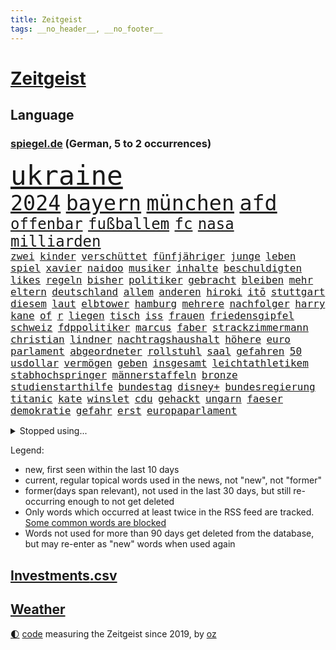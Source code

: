 ```yaml
---
title: Zeitgeist
tags: __no_header__, __no_footer__
---
```


# [Zeitgeist](https://oliz.io/zeitgeist/)

## Language

<h3><a href="https://www.spiegel.de" target="_blank">spiegel.de</a> (German, 5 to 2 occurrences)</h3>
<p style="font-family:monospace">
<span style="font-size:32pt"><a href="news_links.html#ukraine" class="current">ukraine</a></span>
<br>
<span style="font-size:25pt"><a href="news_links.html#2024" class="current">2024</a></span>
<span style="font-size:25pt"><a href="news_links.html#bayern" class="current">bayern</a></span>
<span style="font-size:25pt"><a href="news_links.html#münchen" class="current">münchen</a></span>
<span style="font-size:25pt"><a href="news_links.html#afd" class="current">afd</a></span>
<br>
<span style="font-size:18pt"><a href="news_links.html#offenbar" class="current">offenbar</a></span>
<span style="font-size:18pt"><a href="news_links.html#fußballem" class="current">fußballem</a></span>
<span style="font-size:18pt"><a href="news_links.html#fc" class="current">fc</a></span>
<span style="font-size:18pt"><a href="news_links.html#nasa" class="current">nasa</a></span>
<span style="font-size:18pt"><a href="news_links.html#milliarden" class="current">milliarden</a></span>
<br>
<span style="font-size:12pt"><a href="news_links.html#zwei" class="current">zwei</a></span>
<span style="font-size:12pt"><a href="news_links.html#kinder" class="current">kinder</a></span>
<span style="font-size:12pt"><a href="news_links.html#verschüttet" class="current">verschüttet</a></span>
<span style="font-size:12pt"><a href="news_links.html#fünfjähriger" class="current">fünfjähriger</a></span>
<span style="font-size:12pt"><a href="news_links.html#junge" class="current">junge</a></span>
<span style="font-size:12pt"><a href="news_links.html#leben" class="current">leben</a></span>
<span style="font-size:12pt"><a href="news_links.html#spiel" class="current">spiel</a></span>
<span style="font-size:12pt"><a href="news_links.html#xavier" class="new">xavier</a></span>
<span style="font-size:12pt"><a href="news_links.html#naidoo" class="new">naidoo</a></span>
<span style="font-size:12pt"><a href="news_links.html#musiker" class="current">musiker</a></span>
<span style="font-size:12pt"><a href="news_links.html#inhalte" class="current">inhalte</a></span>
<span style="font-size:12pt"><a href="news_links.html#beschuldigten" class="current">beschuldigten</a></span>
<span style="font-size:12pt"><a href="news_links.html#likes" class="current">likes</a></span>
<span style="font-size:12pt"><a href="news_links.html#regeln" class="current">regeln</a></span>
<span style="font-size:12pt"><a href="news_links.html#bisher" class="current">bisher</a></span>
<span style="font-size:12pt"><a href="news_links.html#politiker" class="current">politiker</a></span>
<span style="font-size:12pt"><a href="news_links.html#gebracht" class="current">gebracht</a></span>
<span style="font-size:12pt"><a href="news_links.html#bleiben" class="current">bleiben</a></span>
<span style="font-size:12pt"><a href="news_links.html#mehr" class="current">mehr</a></span>
<span style="font-size:12pt"><a href="news_links.html#eltern" class="current">eltern</a></span>
<span style="font-size:12pt"><a href="news_links.html#deutschland" class="current">deutschland</a></span>
<span style="font-size:12pt"><a href="news_links.html#allem" class="current">allem</a></span>
<span style="font-size:12pt"><a href="news_links.html#anderen" class="current">anderen</a></span>
<span style="font-size:12pt"><a href="news_links.html#hiroki" class="new">hiroki</a></span>
<span style="font-size:12pt"><a href="news_links.html#itō" class="new">itō</a></span>
<span style="font-size:12pt"><a href="news_links.html#stuttgart" class="current">stuttgart</a></span>
<span style="font-size:12pt"><a href="news_links.html#diesem" class="current">diesem</a></span>
<span style="font-size:12pt"><a href="news_links.html#laut" class="current">laut</a></span>
<span style="font-size:12pt"><a href="news_links.html#elbtower" class="current">elbtower</a></span>
<span style="font-size:12pt"><a href="news_links.html#hamburg" class="current">hamburg</a></span>
<span style="font-size:12pt"><a href="news_links.html#mehrere" class="current">mehrere</a></span>
<span style="font-size:12pt"><a href="news_links.html#nachfolger" class="current">nachfolger</a></span>
<span style="font-size:12pt"><a href="news_links.html#harry" class="current">harry</a></span>
<span style="font-size:12pt"><a href="news_links.html#kane" class="current">kane</a></span>
<span style="font-size:12pt"><a href="news_links.html#of" class="current">of</a></span>
<span style="font-size:12pt"><a href="news_links.html#r" class="current">r</a></span>
<span style="font-size:12pt"><a href="news_links.html#liegen" class="current">liegen</a></span>
<span style="font-size:12pt"><a href="news_links.html#tisch" class="current">tisch</a></span>
<span style="font-size:12pt"><a href="news_links.html#iss" class="current">iss</a></span>
<span style="font-size:12pt"><a href="news_links.html#frauen" class="current">frauen</a></span>
<span style="font-size:12pt"><a href="news_links.html#friedensgipfel" class="current">friedensgipfel</a></span>
<span style="font-size:12pt"><a href="news_links.html#schweiz" class="current">schweiz</a></span>
<span style="font-size:12pt"><a href="news_links.html#fdppolitiker" class="current">fdppolitiker</a></span>
<span style="font-size:12pt"><a href="news_links.html#marcus" class="current">marcus</a></span>
<span style="font-size:12pt"><a href="news_links.html#faber" class="new">faber</a></span>
<span style="font-size:12pt"><a href="news_links.html#strackzimmermann" class="current">strackzimmermann</a></span>
<span style="font-size:12pt"><a href="news_links.html#christian" class="current">christian</a></span>
<span style="font-size:12pt"><a href="news_links.html#lindner" class="current">lindner</a></span>
<span style="font-size:12pt"><a href="news_links.html#nachtragshaushalt" class="new">nachtragshaushalt</a></span>
<span style="font-size:12pt"><a href="news_links.html#höhere" class="current">höhere</a></span>
<span style="font-size:12pt"><a href="news_links.html#euro" class="current">euro</a></span>
<span style="font-size:12pt"><a href="news_links.html#parlament" class="current">parlament</a></span>
<span style="font-size:12pt"><a href="news_links.html#abgeordneter" class="current">abgeordneter</a></span>
<span style="font-size:12pt"><a href="news_links.html#rollstuhl" class="current">rollstuhl</a></span>
<span style="font-size:12pt"><a href="news_links.html#saal" class="current">saal</a></span>
<span style="font-size:12pt"><a href="news_links.html#gefahren" class="current">gefahren</a></span>
<span style="font-size:12pt"><a href="news_links.html#50" class="current">50</a></span>
<span style="font-size:12pt"><a href="news_links.html#usdollar" class="current">usdollar</a></span>
<span style="font-size:12pt"><a href="news_links.html#vermögen" class="current">vermögen</a></span>
<span style="font-size:12pt"><a href="news_links.html#geben" class="current">geben</a></span>
<span style="font-size:12pt"><a href="news_links.html#insgesamt" class="current">insgesamt</a></span>
<span style="font-size:12pt"><a href="news_links.html#leichtathletikem" class="new">leichtathletikem</a></span>
<span style="font-size:12pt"><a href="news_links.html#stabhochspringer" class="current">stabhochspringer</a></span>
<span style="font-size:12pt"><a href="news_links.html#männerstaffeln" class="new">männerstaffeln</a></span>
<span style="font-size:12pt"><a href="news_links.html#bronze" class="current">bronze</a></span>
<span style="font-size:12pt"><a href="news_links.html#studienstarthilfe" class="new">studienstarthilfe</a></span>
<span style="font-size:12pt"><a href="news_links.html#bundestag" class="current">bundestag</a></span>
<span style="font-size:12pt"><a href="news_links.html#disney+" class="current">disney+</a></span>
<span style="font-size:12pt"><a href="news_links.html#bundesregierung" class="current">bundesregierung</a></span>
<span style="font-size:12pt"><a href="news_links.html#titanic" class="current">titanic</a></span>
<span style="font-size:12pt"><a href="news_links.html#kate" class="current">kate</a></span>
<span style="font-size:12pt"><a href="news_links.html#winslet" class="new">winslet</a></span>
<span style="font-size:12pt"><a href="news_links.html#cdu" class="current">cdu</a></span>
<span style="font-size:12pt"><a href="news_links.html#gehackt" class="current">gehackt</a></span>
<span style="font-size:12pt"><a href="news_links.html#ungarn" class="current">ungarn</a></span>
<span style="font-size:12pt"><a href="news_links.html#faeser" class="current">faeser</a></span>
<span style="font-size:12pt"><a href="news_links.html#demokratie" class="current">demokratie</a></span>
<span style="font-size:12pt"><a href="news_links.html#gefahr" class="current">gefahr</a></span>
<span style="font-size:12pt"><a href="news_links.html#erst" class="current">erst</a></span>
<span style="font-size:12pt"><a href="news_links.html#europaparlament" class="current">europaparlament</a></span>
</p>
<details>
<summary>Stopped using...</summary>
<p class="former" style="font-size:12pt">
vollständig(1331) londoner(1330) magdeburg(1330) christoph(1329) monatelang(1329) rest(1329) verfolgen(1329) atmosphäre(1328) covid(1328) erdoğan(1328) jedes(1328) privaten(1328) treffer(1328) entlässt(1327) fokus(1327) vermehrt(1327) altes(1326) lebensmittel(1326) nahverkehr(1326) schreiben(1326) verweigert(1326) 300(1325) arbeitsplatz(1325) corona(1325) konzerne(1325) aufklärung(1324) gewerkschaft(1324) hieß(1324) nazis(1324) verschwunden(1324) vorher(1324) echte(1323) fußballquiz(1323) generalsekretär(1323) legendären(1323) lehrer(1323) leistung(1323) versorgt(1323) geholt(1322) gelegt(1322) rb(1322) schnee(1322) sinken(1322) staatschef(1322) studierenden(1322) umstritten(1322) verschärfen(1322) ziemlich(1322) geholfen(1321) lügen(1321) protestieren(1321) reißt(1321) stößt(1321) bielefeld(1320) feuerwehrleute(1320) halbfinale(1320) mediziner(1320) moderne(1320) ungarns(1320) viktor(1320) 37(1319) bestätigen(1319) komplett(1319) pariser(1319) see(1319) teilnehmen(1319) verhindert(1319) verschwand(1319) überlebte(1319) messi(1318) mönchengladbach(1317) saß(1317) who(1317) abstand(1316) fußballprofi(1316) kochen(1316) kräftig(1316) verändern(1316) einstellen(1315) jahrhundert(1315) moskaus(1315) vorjahr(1315) 10(1314) half(1314) trainiert(1314) australische(1313) erkrankung(1313) freunde(1313) roman(1313) stoppt(1313) 1500(1312) gestürzt(1312) kölner(1312) wiederholt(1312) 11(1310) patient(1310) änderungen(1310) verbindet(1309) aktivistin(1308) auftrag(1308) spannungen(1308) müsste(1307) schnellen(1307) belegen(1306) schriftsteller(1306) truppen(1306) aufhalten(1305) frisch(1305) mangel(1305) hängt(1304) bestmarke(1301) begrüßt(1300) handel(1300) verhandeln(1300) gelandet(1299) verantwortung(1298) wendet(1298) einschätzung(1297) offenbart(1297) profis(1297) kokain(1294) unterdessen(1293) zeigten(1288) johannes(1270) missbrauchs(1268) hitler(1265) gelangen(1260) heidelberg(1242) langjährige(1220) anna(1216) estland(1199) long(1150) 38(1095) videoaufnahmen(1085) vorsicht(1080) verdi(1070) auswärtige(1062) grundsätzlich(1052) bundesanwaltschaft(1051) kollision(1020) musks(1017) unterdrückung(1015) liebsten(998) irritiert(980) härte(931) stadtteil(928) invasion(908) einziger(905) verschiedenen(895) öffentlichrechtlichen(890) zweites(865) desto(864) explosionen(854) streik(850) herausgefunden(848) krankheiten(846) dortmunder(836) überzeugung(836) brüder(829) 98(826) schülern(825) schlechter(801) jack(765) anschuldigungen(763) steuerhinterziehung(744) exuspräsident(739) weltverband(735) steuerzahler(730) budapest(729) 79(728) kühnert(723) jugendlicher(716) führungskräfte(714) brasilianischen(709) profi(702) bekämpft(701) image(698) verzeichnet(696) genauer(689) digitale(687) fassungslos(685) namens(684) stören(684) globalen(671) notruf(666) aufmerksam(659) streiks(658) peru(648) 63(646) töne(642) nackt(638) tagelang(635) lula(633) erzielte(624) francisco(615) tarifstreit(615) spiegelrecherche(612) gerecht(603) besatzung(600) lionel(597) wohnungsbau(595) deuten(592) herrschen(589) carter(582) autohersteller(580) beerdigt(572) eric(570) doping(566) redet(557) einstige(556) stimmten(552) pop(542) wein(538) flogen(536) supermarkt(534) labor(533) gesagt(531) ubahn(527) arbeitsplätze(526) kulturkampf(525) aufgelöst(524) rammt(524) opfers(521) al(520) leblos(519) perfekten(516) vorstand(504) gedenken(496) wasserstoff(494) befasst(492) wand(492) temperatur(490) jene(489) weimar(484) fahrbahn(482) jäger(479) kleinere(477) getötete(476) schöner(476) manöver(474) bewertet(472) militäreinsatz(472) uefa(470) geständnis(467) sondervermögen(467) stil(459) trier(458) darmstadt(455) detail(455) gala(449) stürzten(448) hamilton(443) lewis(443) angenommen(440) älteren(439) dürren(432) schwedischen(430) kleinkind(428) betrunkener(426) sommerspielen(425) kader(423) arbeitskräfte(421) kollabiert(421) schließung(421) gekürt(419) spiegeltalk(419) kommandeur(418) deutliches(416) wiedergewählt(415) adhs(414) khan(413) dringt(412) bekämpfung(411) veröffentlichte(411) deutlicher(410) fläche(410) zurückgetreten(406) gemälde(405) massenhaft(400) forscherin(397) inter(394) kern(393) arbeiter(391) eingeschlagen(389) trikot(388) rezepte(387) parteitag(385) miese(382) spektakulär(382) etablierten(381) hamburgs(380) mühe(380) filmbranche(378) südkoreas(378) erregt(376) psychische(375) genießen(374) landtagswahlen(374) drogenhandel(371) vorgenommen(370) 9(366) beruft(366) vergleicht(363) ausschließen(362) website(361) erkennt(353) sandra(350) herkunft(347) oldenburg(347) umzusetzen(344) widerstands(344) brasiliens(343) einzigen(343) selben(340) greta(338) thunberg(338) ehre(332) langjährigen(332) durchgreifen(331) anträge(329) abgesehen(328) anderthalb(327) blumen(323) unwahrheiten(323) anteile(322) entfacht(320) popstars(319) neubrandenburg(318) durchschnitt(317) marokko(315) aufatmen(314) bodensee(309) kriegsende(308) lagen(308) heim(305) kooperiert(305) varianten(305) nächster(304) immobilienmarkt(303) linnemann(299) torwart(297) butter(296) betriebe(294) dich(293) künstlerinnen(291) margot(290) anfangen(288) geöffnet(288) hilferuf(288) elversberg(287) prägen(286) sozial(286) boykott(285) 96(284) dauerte(284) überwacht(284) hartes(283) interessant(283) mary(283) ausscheiden(282) us(280) drehte(279) erdtrabanten(279) riesiges(277) roter(276) straflager(276) ansage(274) ticketpreise(274) wahrzeichen(274) verfolgung(273) lahmlegen(272) zusammengebrochen(272) schlugen(271) technisch(270) pannen(269) spanischer(269) vertreiben(266) tvsender(263) deine(262) v(262) weltmeistertitel(257) spdgeneralsekretär(254) 76(253) abgeschossen(253) letztlich(252) haustiere(251) verspottet(251) ecke(250) kühne(249) ausbruch(247) filmpreis(247) eingeschränkt(246) moritz(246) rage(246) ständige(245) verheiratet(244) chip(243) jüdischen(243) challenge(242) erstaunliche(242) kallas(242) zulauf(241) baute(240) duo(239) grenzregion(239) verschickt(239) generationen(237) emily(236) ausstellung(235) 54jähriger(234) verteidigungsausgaben(234) blätter(233) ddr(233) instrument(233) verzweifeln(233) bulls(232) management(232) protestierenden(232) taxi(232) tsg(232) medizinische(231) aufruhr(229) eusanktionen(228) ungerecht(227) böse(224) scharen(224) würgen(223) jüngster(222) unterscheidet(221) festlegen(217) jordanien(217) migrationshintergrund(216) bodenoffensive(215) normale(215) beruhigen(213) extremistischen(213) omid(210) garmischpartenkirchen(209) schlange(209) sara(207) enthält(206) holger(206) zuschauern(205) cottbus(204) baukosten(203) recep(203) südlichen(203) tayyip(203) mentale(202) schalker(200) betroffener(199) vergebens(199) einheitliche(198) reederei(197) verbliebene(197) fußballspieler(195) militärhilfen(194) signalisiert(194) großvater(193) friedlich(192) aufwand(191) barbara(190) feststehen(190) banner(189) beschuldigte(187) norwegens(187) ringt(187) lernte(186) eier(185) erwünscht(185) gibt’s(185) produzent(185) thailändische(185) feuerpause(184) haley(184) härtetest(184) innen(184) nikki(184) airports(183) basf(183) dienstleister(183) präsidentschaftskandidatur(182) tarifkonflikt(182) unfalltod(182) eishockey(180) dfl(179) einnahme(178) geplantes(177) vereine(177) deckt(175) mängeln(175) etlichen(174) unterschriften(174) verabschiedung(174) bundesverfassungsgerichts(173) energieinfrastruktur(173) wagens(173) zurückerobert(173) abgekommen(172) aktienkurs(171) versteigern(171) doku(170) notlage(170) oscarpreisträgerin(170) warnsignal(170) janeiro(169) vorbehalte(169) erfolgserlebnis(168) dialoge(167) gerichtssaal(167) karstadt(167) gucci(166) oberverwaltungsgericht(165) player(164) dominator(162) profiteur(162) simon(162) eingegangen(161) weiblich(161) erwachsen(160) station(160) beschränken(159) flugreisende(159) verena(158) einstufung(157) kriegsschiffe(157) zeremonie(157) 125(156) gleichgeschlechtliche(156) ermittlungsverfahren(155) gläubiger(155) kontrollgremium(155) diesjährige(154) zeitalter(154) marktmacht(153) trio(153) amerikas(152) schwerste(152) unipräsidentin(152) geltend(151) bidenregierung(150) handgreiflich(150) weltgemeinschaft(149) gladbach(148) kommandozentrale(148) lambsdorff(148) omas(148) spielabbruch(148) ärgern(148) grundsatzprogramm(147) masters(147) zurückgewiesen(147) belgorod(146) jonathan(146) missbrauchstaten(146) therapien(146) 80000(145) captain(145) verschenken(145) fragwürdigen(144) längsten(144) bombe(143) scorsese(143) operation(142) anwendung(141) kochbuchtipps(141) vorliegt(140) you(139) gefechten(138) könige(138) leiten(138) 81jährige(136) maersk(136) plattner(136) sehnsucht(136) unsterblich(135) topfavorit(134) eigentum(133) firmenchef(133) herrlich(133) linien(133) katastrophal(132) lecker(132) knicks(131) mona(131) abfahrt(130) billigen(130) anfrage(129) begleiter(129) beweis(128) zählte(128) koblenz(127) margarine(127) privates(127) geringe(126) absolvieren(125) gemüter(125) nährt(125) senatorin(125) wirtschaftsflaute(125) dreist(123) elvis(123) riskiert(123) weggeschaut(122) boykottiert(121) daheim(121) kleinanzeigen(121) meere(121) abschuss(119) belangt(119) eindrucksvoll(119) reichsten(119) sap(119) softwarekonzern(119) tücken(119) erstatten(118) formiert(118) shein(118) erstellt(117) konkurrentin(117) schusswaffen(117) weltpolitik(117) werteunion(117) himmels(116) erhöhte(115) partnerschaften(115) aussortiert(114) lutz(114) familienunternehmen(113) finanzsenator(113) fregatte(113) gymnasium(111) jr(111) lieferanten(111) raubüberfall(111) zahm(111) bunte(110) trieben(110) do(109) rechtens(109) widersetzt(109) begeisterte(108) asien(107) beliebte(107) berchtesgadener(107) eintritt(107) esc(106) schauspielern(106) trainers(106) unterrichtet(106) 64(105) nationalsozialismus(105) trick(105) weichen(105) 19jähriger(104) angehoben(104) ausgerichtet(104) malmö(104) seniorinnen(104) umweg(104) yoon(104) besonderer(103) ratschlag(103) rekordtorschütze(103) riefen(103) unfair(103) wirecard(103) ampelstreit(102) landschaft(102) zwangsarbeit(102) streamerin(101) twitch(101) usflugzeugbauer(101) benfares(100) einsehen(100) fragte(100) israelgazakriegs(100) grausamen(99) homosexualität(99) alzheimer(98) fahndung(98) gelegene(98) jahrelangen(98) magische(98) albion(97) camp(97) göttinger(97) historisch(97) kleinste(97) verschwindet(97) üppiges(97) kampagnen(96) klauen(96) stallone(96) sylvester(96) vergütung(96) bundesstraße(95) glamourös(95) kraftwerk(95) substanzen(95) nudeln(94) nutzerinnen(94) apotheker(93) großstadt(93) lösten(93) voraussetzung(93) zusammengeschlagen(93) michigan(92) tauscht(92) alterssicherung(91) auflösen(91) propalästinensischem(91) prorussische(91) ranking(91) wahlniederlage(91) gäbe(90) iw(90) kairo(90) tappen(90) uiguren(90) viagogo(90) vorrücken(90) weiterverkauf(90) zugesprochen(90) andy(89) ansonsten(89) bezwingt(89) eintrittskarten(89) fußballbundesligisten(89) geringverdiener(89) hanna(89) horten(89) lara(89) strafverfolgung(89) daniels(88) darmkrebs(88) formen(88) linienflug(88) teslawerks(88) vertuschung(88) erweiterung(87) missbrauchsfall(87) mundtot(87) rechtsanwalt(87) schätzt(87) fair(86) junges(86) rechtslage(86) rosatom(86) schreibtisch(86) schulterschluss(86) unfähig(86) ursprung(86) vorlieben(86) escfinale(85) großvaters(85) isaak(85) kelvin(85) kiptum(85) mittelstand(85) omr(85) zwangsläufig(85) 17jähriger(84) däne(84) ebnet(84) gewalttätige(84) innenraum(84) kopfhörern(84) stufe(84) blume(83) hackergruppen(83) longcovidpatienten(83) nationalspielerin(83) stormy(83) superreichen(83) tabs(83) à(83) einfacher(82) finnen(82) märkte(82) uswahlkampf(82) verweigerte(82) westermeyer(82) anschließenden(81) ausschließt(81) drehbuch(81) explizit(81) gesuchten(81) hauptverantwortliche(81) insolvenzen(81) niederländisches(81) parlamentarischen(81) sicherheitskräften(81) voigt(81) a96(80) börsengang(80) flotte(80) kommune(80) kühn(80) outfits(80) sabotage(80) sicherheitsabkommen(80) sophia(80) treuen(80) usvizepräsidentin(80) versöhnlich(80) fachleuten(79) großbrand(79) runter(79) vancouver(79) wohnblock(79) aufwendige(78) herausfinden(78) prügelattacke(78) tablet(78) waffennachschub(78) fsb(77) met(77) urban(77) wettbewerbs(77) blitz(76) deserteur(76) frauenanteil(76) höchstwert(76) psg(76) titellose(76) chemiekonzern(75) dokumenten(75) gefrorene(75) superstars(75) testflug(75) blutbad(74) fliegende(74) gehbehinderte(74) marathonweltrekordhalter(74) republikanischen(74) erfüllung(73) filmschaffende(73) flugzeugbauer(73) kaputt(73) kult(73) lokal(73) verletzter(73) wartete(73) begeben(72) ehen(72) kinderwunsch(72) malaysia(72) raffinerie(72) speichern(72) abschütteln(71) belange(71) beruflich(71) boeings(71) douglas(71) gleiche(71) grünenabgeordneter(71) halbzeit(71) jacht(71) klebt(71) landespartei(71) negativlauf(71) teillegalisierung(71) bundesland(70) erlegt(70) nichte(70) schauspielerinnen(70) schwarzgrüne(70) tablets(70) verfällt(70) vertritt(70) angeschlagene(69) atomdrohungen(69) bernard(69) jeff(69) polizeipräsenz(69) tiefes(69) cyberangriffen(68) diente(68) gefallener(68) kyriakos(68) laufsteg(68) mitsotakis(68) verwaltungsgerichtshof(68) familienleben(67) genervt(67) kassierte(67) borissow(66) eingang(66) geringer(66) roskosmoschef(66) segeln(66) 2003(65) argumentierte(65) aufgelegt(65) besiegelt(65) cduministerpräsident(65) dopings(65) dynamo(65) gedauert(65) gelüftet(65) getäuscht(65) pumpen(65) angedeutet(64) ausbrach(64) formel1saison(64) hilfslieferung(64) panne(64) schnelles(64) untätigkeit(64) beläuft(63) ewiges(63) fragwürdige(63) prahlte(63) privatanleger(63) sina(63) gattin(62) geldhäuser(62) langweilig(62) rätselhafter(62) schulbus(62) ungenutzt(62) waschen(62) überarbeitet(62) betonen(61) exbundesligaprofi(61) flossen(61) flüchtlingen(61) geprägten(61) harmonisch(61) indirekt(61) intransparent(61) tauschte(61) chinataiwankonflikt(60) denker(60) hazel(60) kinderärztin(60) netzwerken(60) parteifreunde(60) tennissuperstar(60) variationen(60) widmet(60) dietrich(59) eid(59) europarat(59) fußballzweitligist(59) gegenverkehr(59) gruß(59) siebenjähriger(59) space(59) blamage(58) kriminalpolizei(58) spezialisten(58) werbespot(58) comedy(57) einzugestehen(57) gelsenkirchen(57) kräuter(57) schärfer(57) traumtor(57) wlan(57) lösegeld(56) protestcamp(56) schmerzt(56) 105(55) abschrecken(55) expartner(55) protests(55) bookingcom(54) gebannt(54) gremiums(54) harsch(54) kahlen(54) streichs(54) weltrang(54) zeitlos(54) bergankunft(53) immobilienkonzern(53) parlaments(53) ruhrgebiet(53) schreckmoment(53) sms(53) wurm(53) abheben(52) campen(52) flüssiggas(52) grauen(52) gutachten(52) jahrelanger(52) modeindustrie(52) noah(52) afghanische(51) bürgerin(51) gerüst(51) intensiviert(51) schlägereien(51) atomkraft(50) bedenklich(50) faktencheck(50) lohnerhöhungen(50) play(50) sehe(50) youngster(50) arbeitgeberverbände(49) dfbkader(49) orientieren(49) speisen(49) box(48) mysteriöses(48) schlüpfen(48) schwellenländer(48) torpedieren(48) anzug(47) brudermüller(47) crow(47) dissidenten(47) grenzstadt(47) sheryl(47) vorstellungsgesprächen(47) ölraffinerie(47) kanzlerkandidaten(46) lola(46) gemerkt(45) meines(45) milliardenbetrag(45) unerwarteten(45) zweistelliger(45) bedrohen(44) leipziger(44) pornodarstellerin(44) transportieren(44) gewalttäter(43) knallen(43) kostenlose(43) mögliches(43) postfach(43) schlepper(43) schmecke(43) vornamen(43) geredet(42) katastrophale(42) selfie(42) strandbad(42) totalschaden(42) anpfiff(41) batterie(41) billigplattform(41) christi(41) frischer(41) jahrzehntealte(41) verhandlung(41) gegenwehr(40) irrte(40) küsse(40) luis(40) pjöngjangs(40) vergeht(40) 19jährigen(39) avancierte(39) dildo(39) ertragen(39) streife(39) vehement(39) überraschender(39) 62(38) unübersichtlich(38) filmindustrie(37) friedländer(37) polizeischutz(37) reparaturen(37) wasserkraftwerke(37) wirtschaftssenatorin(37) wärme(37) gemalt(36) größeres(36) jehovas(36) kloster(36) plakate(36) prävention(36) speziellen(36) usbehörde(36) vingegaard(36) weigerte(36) abnehmen(35) bakterien(35) jk(35) losung(35) mcdonalds(35) protestaufruf(35) queer(35) rowling(35) schönes(35) überwältigende(35) edmund(34) instrumentalisieren(34) längste(34) stausee(34) abgesetzt(33) beitragen(33) chili(33) erbgut(33) gelungene(33) jazeera(33) kämpften(33) pressefreiheit(33) spieltage(33) begegnungen(32) erstattete(32) jeher(32) kopenhagener(32) deckte(31) geschlechtseintrag(31) hafencity(31) hollywoodgrößen(31) nonbinäre(31) sauftouristen(31) setze(31) technologien(31) trugen(31) überstunden(31) cduparteitag(30) klug(30) ländergrenzen(30) meerenge(30) 74jährigen(29) abzusehen(29) attackierte(29) beinen(29) einkaufszentrum(29) gebühr(29) leitkultur(29) mclaren(29) pomp(29) steuervorteile(29) ungewollt(29) wortgefecht(29) aktionären(28) auktionshäuser(28) berührend(28) eroberten(28) eugericht(28) flügen(28) lugert(28) strafbar(28) brighton(27) georgisches(27) hove(27) sexszenen(27) alkoholisierter(26) eurozone(26) flasche(26) frühgeborene(26) kardashians(26) orthodoxe(26) unterschätzten(26) leistungsträger(25) nehammer(25) shakira(25) vereinen(25) verprügelte(25) wirt(25) aufschrei(24) beantworten(24) mythen(24) verlaufen(24) 78(23) albums(23) fußballromantiker(23) martens(23) roger(23) unterschreiben(23) wandel(23) johnson(22) luxusmarken(22) niño(22) rapstar(22) schleuser(22) shows(22) traditionsklub(22) urologin(22) videobeweis(22) virologe(22) blingbling(21) notwendigkeit(21) apartheid(20) bundessozialgericht(20) mitarbeitenden(20) schiefgelaufen(20) this(20) ankara(19) knife(19) wahlschlappe(19) aggression(18) bremervörde(18) columbia(18) drittstaaten(18) handelsbeziehungen(18) rätselhaft(18) äthiopien(18) be(17) getanzt(17) handelspartner(17) krönung(17) meinungsfreiheit(17) revolutioniert(17) schenk(17) schwört(17) 1400(16) ablegen(16) bewerbungsgespräche(16) geiselvideo(16) kulturgut(16) renaissance(16) schulsport(16) sky(16) überresten(16) altenheim(15) dazn(15) kreuzberg(15) suchaktion(15) taktische(15) witch(15) abgelegt(14) bibliothek(14) buchempfehlung(14) gitter(14) invasoren(14) jian(14) kanaren(14) klang(14) kommerziellen(14) kurzarbeit(14) mekong(14) militärstützpunkt(14) senior(14) verdachtsfall(14) vizekandidatin(14) abstiegsgefahr(13) anreise(13) grimm(13) güler(13) liebeserklärung(13) serap(13) signainsolvenz(13) unregulierten(13) beliebtesten(12) eröffnen(12) feuerwerk(12) polarisiert(12) wahrhaben(12) wertet(12) zueinander(12) depardieu(11) gereicht(11) gleicher(11) gérard(11) herrmann(11) islamistendemo(11) mercedesbenz(11) mitgliedschaft(11) raumschiff(11) snp(11) tunesien(11) usunis(11) wahrscheinlichkeit(11)
</p>
</details>
<p>Legend:
<ul>
<li><span class="new">new</span>, first seen within the last 10 days</li>
<li><span class="current">current</span>, regular topical words used in the news, not "new", not "former"</li>
<li><span class="former">former(days span relevant)</span>, not used in the last 30 days, but still re-occurring enough to not get deleted</li>
<li>Only words which occurred at least twice in the RSS feed are tracked. <a href="language/filters.py">Some common words are blocked</a></li>
<li>Words not used for more than 90 days get deleted from the database, but may re-enter as "new" words when used again</li>
</ul>
</p>

## [Investments](investments.html)[.csv](investments.csv)

## [Weather](weather.html)

<footer>
<a href="javascript:toggleTheme()" class="nav">🌓</a>
<a href="https://github.com/ooz/zeitgeist">code</a> measuring the Zeitgeist since 2019, by <a href="https://oliz.io">oz</a>
</footer>
